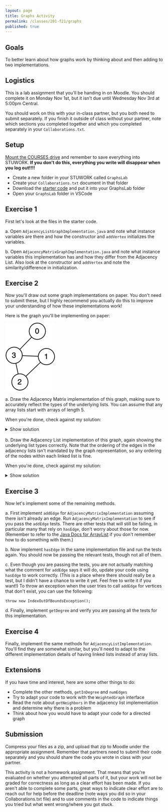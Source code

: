 ```yaml
---
layout: page
title: Graphs Activity
permalink: /classes/201-f21/graphs
published: true
---
```


## Goals
To better learn about how graphs work by thinking about and then adding to two implementations.

## Logistics
This is a lab assignment that you'll be handing in on Moodle. You should complete it on Monday Nov 1st, but it isn't due until Wednesday Nov 3rd at 5:00pm Central.

You should work on this with your in-class partner, but you both need to submit separately. 
If you finish it outside of class without your partner, note which sections you completed together and which you completed separately in your `Collaborations.txt`.

## Setup
[Mount the COURSES drive](https://wiki.carleton.edu/pages/viewpage.action?spaceKey=carl&title=CS+111+and+201+workflow+in+CS+labs) and remember to save everything into STUWORK. **If you don't do this, everything you write will disappear when you log out!!!!**
* Create a new folder in your STUWORK called `GraphsLab`
* Create your `Collaborations.txt` document in that folder
* Download the [starter code](Graphs-Lab.zip) and put it into your GraphsLab folder
* Open your `GraphsLab` folder in VSCode


## Exercise 1
First let's look at the files in the starter code.

a. Open `AdjacencyListGraphImplementation.java` and note what instance variables are there and how the constructor and `addVertex` initializes the variables.

b. Open `AdjacencyMatrixGraphImplementation.java` and note what instance variables this implementation has and how they differ from the Adjacency List. Also look at the constructor and `addVertex` and note the similarity/difference in initialization.

## Exercise 2
Now you'll draw out some graph implementations on paper. You don't need to submit these, but I highly recommend you actually do this to improve your understanding of how these implementations work!

Here is the graph you'll be implementing on paper:

![Undirected graph with edge between node 0 and 3, node 3 and 1, node 3 and 2, and node 1 and 2](/classes/201-f20/UndirectedGraph.png)

a. Draw the Adjacency Matrix implementation of this graph, making sure to accurately reflect the types of the underlying lists. You can assume that any array lists start with arrays of length 5.

When you're done, check against my solution:
<details><summary>Show solution</summary>
<p>
<img src="/classes/201-f20/AdjacencyMatrixImplementation.png">
</p>
</details>


<br>
b. Draw the Adjacency List implementation of this graph, again showing the underlying list types correctly. Note that the ordering of the edges in the adjacency lists isn't mandated by the graph representation, so any ordering of the nodes within each linked list is fine.

When you're done, check against my solution:
<details><summary>Show solution</summary>
<p>
<img src="/classes/201-f20/AdjacencyListImplementation.png">
</p>
</details>

## Exercise 3
Now let's implement some of the remaining methods.

a. First implement `addEdge` for `AdjacencyMatrixImplementation` assuming there isn't already an edge. Run `AdjacencyMatrixImplementation` to see if you pass the `addEdge` tests. There are other tests that will still be failing, in particular many that rely on `hasEdge`, don't worry about those for now. (Remember to refer to the [Java Docs for ArrayList](https://docs.oracle.com/javase/8/docs/api/java/util/ArrayList.html) if you don't remember how to do something with them.)

b. Now implement `hasEdge` in the same implementation file and run the tests again. You should now be passing the relevant tests, though not all of them.

c. Even though you are passing the tests, you are not actually matching what the comment for `addEdge` says it will do, update your code using `hasEdge` to work correctly. (This is a place where there should really be a test, but I didn't have a chance to write it yet. Feel free to write it if you want!) To throw an exception when the user tries to call `addEdge` for vertices that don't exist, you can use the following:
```
throw new IndexOutOfBoundsException();
```

d. Finally, implement `getDegree` and verify you are passing all the tests for this implementation. 


## Exercise 4
Finally, implement the same methods for `AdjacencyListImplementation`. You'll find they are somewhat similar, but you'll need to adapt to the different implementation details of having linked lists instead of array lists.

## Extensions
If you have time and interest, here are some other things to do:
* Complete the other methods, `getInDegree` and `numEdges`
* Try to adapt your code to work with the `WeightedGraph` interface
* Read the note about `getNeighbors` in the adjacency list implementation and determine why there is a problem
* Think about how you would have to adapt your code for a directed graph

## Submission
Compress your files as a zip, and upload that zip to Moodle under the appropriate assignment.
Remember that partners need to submit their code separately and you should share the code you wrote in class with your partner.

This activity is not a homework assignment. That means that you're evaluated on whether you attempted all parts of it, but your work will not be graded for correctness as long as a clear effort has been made. If you aren't able to complete some parts, great ways to indicate clear effort are to reach out for help before the deadline (note ways you did so in your Collaborations.txt file) and to use comments in the code to indicate things you tried but what went wrong/where you got stuck.

